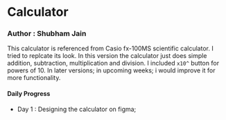 # Calculator
### Author : Shubham Jain
This calculator is referenced from Casio fx-100MS scientific calculator. I tried to replcate its look. In this version the calculator just does simple addition, subtraction, multiplication and division. I included `x10^` button for powers of 10. In later versions; in upcoming weeks; i would improve it for more functionality.

#### Daily Progress
* Day 1 : Designing the calculator on figma;